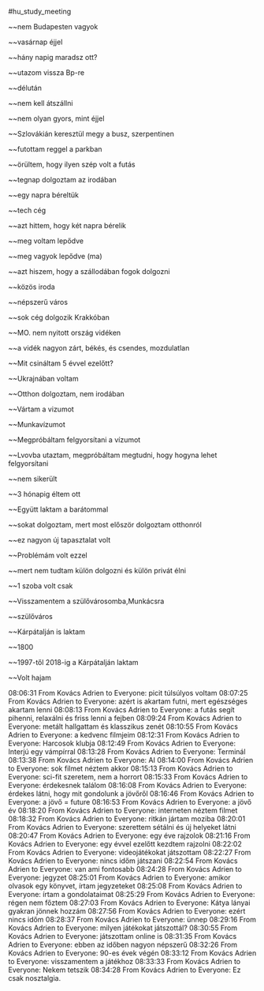 #hu_study_meeting 

~~nem Budapesten vagyok

~~vasárnap éjjel

~~hány napig maradsz ott?
	
~~utazom vissza Bp-re

~~délután

~~nem kell átszállni

~~nem olyan gyors, mint éjjel

~~Szlovákián keresztül megy a busz, szerpentinen

~~futottam reggel a parkban

~~örültem, hogy ilyen szép volt a futás

~~tegnap dolgoztam az irodában

~~egy napra béreltük

~~tech cég

~~azt hittem, hogy két napra bérelik

~~meg voltam lepődve

~~meg vagyok lepődve (ma)

~~azt hiszem, hogy a szállodában fogok dolgozni

~~közös iroda

~~népszerű város

~~sok cég dolgozik Krakkóban

~~MO. nem nyitott ország vidéken

~~a vidék nagyon zárt, békés, és csendes, mozdulatlan

~~Mit csináltam 5 évvel ezelőtt?

~~Ukrajnában voltam

~~Otthon dolgoztam, nem irodában

~~Vártam a vizumot

~~Munkavízumot

~~Megpróbáltam felgyorsítani a vízumot
	
~~Lvovba utaztam, megpróbáltam megtudni, hogy hogyna lehet felgyorsítani

~~nem sikerült

~~3 hónapig éltem ott

~~Együtt laktam a barátommal

~~sokat dolgoztam, mert most először dolgoztam otthonról

~~ez nagyon új tapasztalat volt

~~Problémám volt ezzel

~~mert nem tudtam külön dolgozni és külön privát élni

~~1 szoba volt csak

~~Visszamentem a szülővárosomba,Munkácsra

~~szülőváros

~~Kárpátalján is laktam

~~1800

~~1997-től 2018-ig a Kárpátalján laktam

~~Volt hajam

08:06:31 From Kovács Adrien to Everyone:
	picit túlsúlyos voltam
08:07:25 From Kovács Adrien to Everyone:
	azért is akartam futni, mert egészséges akartam lenni
08:08:13 From Kovács Adrien to Everyone:
	a futás segít pihenni, relaxálni és friss lenni a fejben
08:09:24 From Kovács Adrien to Everyone:
	metált hallgattam és klasszikus zenét
08:10:55 From Kovács Adrien to Everyone:
	a kedvenc filmjeim
08:12:31 From Kovács Adrien to Everyone:
	Harcosok klubja
08:12:49 From Kovács Adrien to Everyone:
	Interjú egy vámpírral
08:13:28 From Kovács Adrien to Everyone:
	Terminál
08:13:38 From Kovács Adrien to Everyone:
	AI
08:14:00 From Kovács Adrien to Everyone:
	sok filmet néztem akkor
08:15:13 From Kovács Adrien to Everyone:
	sci-fit szeretem, nem a horrort
08:15:33 From Kovács Adrien to Everyone:
	érdekesnek találom
08:16:08 From Kovács Adrien to Everyone:
	érdekes látni, hogy mit gondolunk a jövőről
08:16:46 From Kovács Adrien to Everyone:
	a jövő = future
08:16:53 From Kovács Adrien to Everyone:
	a jövő év
08:18:20 From Kovács Adrien to Everyone:
	interneten néztem filmet
08:18:32 From Kovács Adrien to Everyone:
	ritkán jártam moziba
08:20:01 From Kovács Adrien to Everyone:
	szerettem sétálni és új helyeket látni
08:20:47 From Kovács Adrien to Everyone:
	egy éve rajzolok
08:21:16 From Kovács Adrien to Everyone:
	egy évvel ezelőtt kezdtem rajzolni
08:22:02 From Kovács Adrien to Everyone:
	videojátékokat játszottam
08:22:27 From Kovács Adrien to Everyone:
	nincs időm játszani
08:22:54 From Kovács Adrien to Everyone:
	van ami fontosabb
08:24:28 From Kovács Adrien to Everyone:
	jegyzet
08:25:01 From Kovács Adrien to Everyone:
	amikor olvasok egy könyvet, írtam jegyzeteket
08:25:08 From Kovács Adrien to Everyone:
	írtam a gondolataimat
08:25:29 From Kovács Adrien to Everyone:
	régen nem főztem
08:27:03 From Kovács Adrien to Everyone:
	Kátya lányai gyakran jönnek hozzám
08:27:56 From Kovács Adrien to Everyone:
	ezért nincs időm
08:28:37 From Kovács Adrien to Everyone:
	ünnep
08:29:16 From Kovács Adrien to Everyone:
	milyen játékokat játszottál?
08:30:55 From Kovács Adrien to Everyone:
	játszottam online is
08:31:35 From Kovács Adrien to Everyone:
	ebben az időben nagyon népszerű
08:32:26 From Kovács Adrien to Everyone:
	90-es évek végén
08:33:12 From Kovács Adrien to Everyone:
	visszamentem a játékhoz
08:33:33 From Kovács Adrien to Everyone:
	Nekem tetszik
08:34:28 From Kovács Adrien to Everyone:
	Ez csak nosztalgia.
